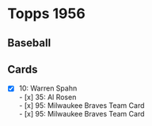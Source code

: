 # Topps 1956 
## Baseball

## Cards

- [x] 10: Warren Spahn <br>- [x] 35: Al Rosen <br>- [x] 95: Milwaukee Braves Team Card <br>- [x] 95: Milwaukee Braves Team Card <br>